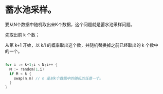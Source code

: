 # 蓄水池采样。

要从N个数据中随机取出来K个数据，这个问题就是蓄水池采样问题。

先取出前 k 个数；

从第 k+1 开始，以 k/i 的概率取出这个数，并随机替换掉之前已经取出的 k 个数中的一个。

```go

for i := k+1;i < N;i++ {
  M := random(1,i)
  if M < k {
    swap(n,m) // n 是前k个数据中的随机的任意一个。
  }
}
```
